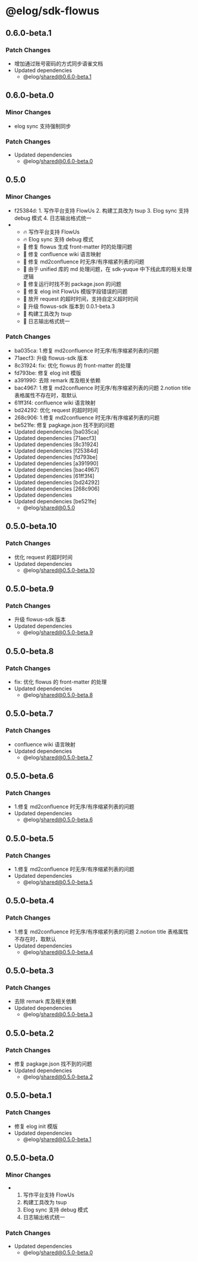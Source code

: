 # @elog/sdk-flowus

## 0.6.0-beta.1

### Patch Changes

- 增加通过账号密码的方式同步语雀文档
- Updated dependencies
  - @elog/shared@0.6.0-beta.1

## 0.6.0-beta.0

### Minor Changes

- elog sync 支持强制同步

### Patch Changes

- Updated dependencies
  - @elog/shared@0.6.0-beta.0

## 0.5.0

### Minor Changes

- f25384d: 1. 写作平台支持 FlowUs 2. 构建工具改为 tsup 3. Elog sync 支持 debug 模式 4. 日志输出格式统一
- - 🔥 写作平台支持 FlowUs
  - 🔥 Elog sync 支持 debug 模式
  - 🐞 修复 flowus 生成 front-matter 时的处理问题
  - 🐞 修复 confluence wiki 语言映射
  - 🐞 修复 md2confluence 时无序/有序缩紧列表的问题
  - 🐞 由于 unified 库的 md 处理问题，在 sdk-yuque 中下线此库的相关处理逻辑
  - 🐞 修复运行时找不到 package.json 的问题
  - 🐞 修复 elog init FlowUs 模版字段错误的问题
  - 🍻 放开 request 的超时时间，支持自定义超时时间
  - 🍻 升级 flowus-sdk 版本到 0.0.1-beta.3
  - 🍻 构建工具改为 tsup
  - 🍻 日志输出格式统一

### Patch Changes

- ba035ca: 1.修复 md2confluence 时无序/有序缩紧列表的问题
- 71aecf3: 升级 flowus-sdk 版本
- 8c31924: fix: 优化 flowus 的 front-matter 的处理
- fd793be: 修复 elog init 模版
- a391990: 去除 remark 库及相关依赖
- bac4967: 1.修复 md2confluence 时无序/有序缩紧列表的问题 2.notion title 表格属性不存在时，取默认
- 61ff3f4: confluence wiki 语言映射
- bd24292: 优化 request 的超时时间
- 268c906: 1.修复 md2confluence 时无序/有序缩紧列表的问题
- be521fe: 修复 pagkage.json 找不到的问题
- Updated dependencies [ba035ca]
- Updated dependencies [71aecf3]
- Updated dependencies [8c31924]
- Updated dependencies [f25384d]
- Updated dependencies [fd793be]
- Updated dependencies [a391990]
- Updated dependencies [bac4967]
- Updated dependencies [61ff3f4]
- Updated dependencies [bd24292]
- Updated dependencies [268c906]
- Updated dependencies
- Updated dependencies [be521fe]
  - @elog/shared@0.5.0

## 0.5.0-beta.10

### Patch Changes

- 优化 request 的超时时间
- Updated dependencies
  - @elog/shared@0.5.0-beta.10

## 0.5.0-beta.9

### Patch Changes

- 升级 flowus-sdk 版本
- Updated dependencies
  - @elog/shared@0.5.0-beta.9

## 0.5.0-beta.8

### Patch Changes

- fix: 优化 flowus 的 front-matter 的处理
- Updated dependencies
  - @elog/shared@0.5.0-beta.8

## 0.5.0-beta.7

### Patch Changes

- confluence wiki 语言映射
- Updated dependencies
  - @elog/shared@0.5.0-beta.7

## 0.5.0-beta.6

### Patch Changes

- 1.修复 md2confluence 时无序/有序缩紧列表的问题
- Updated dependencies
  - @elog/shared@0.5.0-beta.6

## 0.5.0-beta.5

### Patch Changes

- 1.修复 md2confluence 时无序/有序缩紧列表的问题
- Updated dependencies
  - @elog/shared@0.5.0-beta.5

## 0.5.0-beta.4

### Patch Changes

- 1.修复 md2confluence 时无序/有序缩紧列表的问题 2.notion title 表格属性不存在时，取默认
- Updated dependencies
  - @elog/shared@0.5.0-beta.4

## 0.5.0-beta.3

### Patch Changes

- 去除 remark 库及相关依赖
- Updated dependencies
  - @elog/shared@0.5.0-beta.3

## 0.5.0-beta.2

### Patch Changes

- 修复 pagkage.json 找不到的问题
- Updated dependencies
  - @elog/shared@0.5.0-beta.2

## 0.5.0-beta.1

### Patch Changes

- 修复 elog init 模版
- Updated dependencies
  - @elog/shared@0.5.0-beta.1

## 0.5.0-beta.0

### Minor Changes

- 1. 写作平台支持 FlowUs
  2. 构建工具改为 tsup
  3. Elog sync 支持 debug 模式
  4. 日志输出格式统一

### Patch Changes

- Updated dependencies
  - @elog/shared@0.5.0-beta.0
